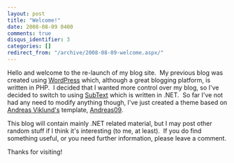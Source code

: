 ```yaml
---
layout: post
title: "Welcome!"
date: 2008-08-09 0400
comments: true
disqus_identifier: 3
categories: []
redirect_from: "/archive/2008-08-09-welcome.aspx/"
---
```

Hello and welcome to the re-launch of my blog site.  My previous blog
was created using [WordPress](http://www.wordpress.org "WordPress")
which, although a great blogging platform, is written in PHP.  I decided
that I wanted more control over my blog, so I've decided to switch to
using [SubText](http://www.subtextproject.com/) which is written in
.NET.  So far I've not had any need to modify anything though, I've just
created a theme based on [Andreas Viklund's](http://andreasviklund.com/)
template,
[Andreas09](http://andreasviklund.com/blog/webdesign/new-template-andreas09/).

This blog will contain mainly .NET related material, but I may post
other random stuff if I think it's interesting (to me, at least).  If
you do find something useful, or you need further information, please
leave a comment.

Thanks for visiting!

